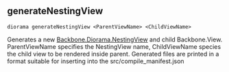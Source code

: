 ## generateNestingView

    diorama generateNestingView <ParentViewName> <ChildViewName>

Generates a new [Backbone.Diorama.NestingView](#backbonedioramanestingview) and child Backbone.View. ParentViewName specifies the NestingView name, ChildViewName species the child view to be rendered inside parent. Generated files are printed in a format suitable for inserting into the src/compile_manifest.json
